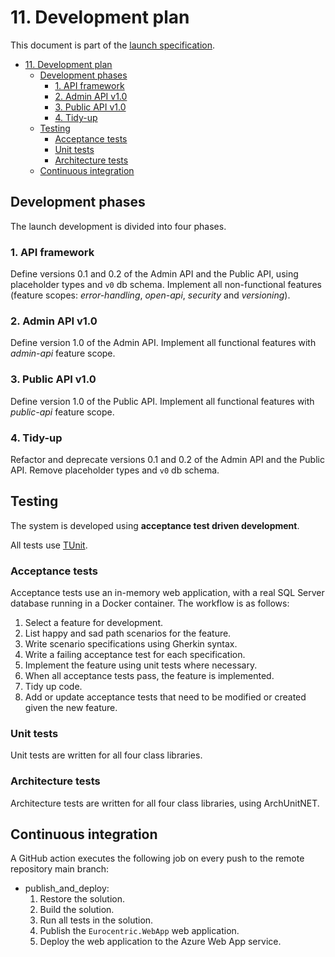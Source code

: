 # 11. Development plan

This document is part of the [launch specification](../README.md#launch-specification).

- [11. Development plan](#11-development-plan)
  - [Development phases](#development-phases)
    - [1. API framework](#1-api-framework)
    - [2. Admin API v1.0](#2-admin-api-v10)
    - [3. Public API v1.0](#3-public-api-v10)
    - [4. Tidy-up](#4-tidy-up)
  - [Testing](#testing)
    - [Acceptance tests](#acceptance-tests)
    - [Unit tests](#unit-tests)
    - [Architecture tests](#architecture-tests)
  - [Continuous integration](#continuous-integration)

## Development phases

The launch development is divided into four phases.

### 1. API framework

Define versions 0.1 and 0.2 of the Admin API and the Public API, using placeholder types and `v0` db schema. Implement all non-functional features (feature scopes: *error-handling*, *open-api*, *security* and *versioning*).

### 2. Admin API v1.0

Define version 1.0 of the Admin API. Implement all functional features with *admin-api* feature scope.

### 3. Public API v1.0

Define version 1.0 of the Public API. Implement all functional features with *public-api* feature scope.

### 4. Tidy-up

Refactor and deprecate versions 0.1 and 0.2 of the Admin API and the Public API. Remove placeholder types and `v0` db schema.

## Testing

The system is developed using **acceptance test driven development**.

All tests use [TUnit](https://tunit.dev/).

### Acceptance tests

Acceptance tests use an in-memory web application, with a real SQL Server database running in a Docker container. The workflow is as follows:

1. Select a feature for development.
2. List happy and sad path scenarios for the feature.
3. Write scenario specifications using Gherkin syntax.
4. Write a failing acceptance test for each specification.
5. Implement the feature using unit tests where necessary.
6. When all acceptance tests pass, the feature is implemented.
7. Tidy up code.
8. Add or update acceptance tests that need to be modified or created given the new feature.

### Unit tests

Unit tests are written for all four class libraries.

### Architecture tests

Architecture tests are written for all four class libraries, using ArchUnitNET.

## Continuous integration

A GitHub action executes the following job on every push to the remote repository main branch:

- publish_and_deploy:
  1. Restore the solution.
  2. Build the solution.
  3. Run all tests in the solution.
  4. Publish the `Eurocentric.WebApp` web application.
  5. Deploy the web application to the Azure Web App service.
